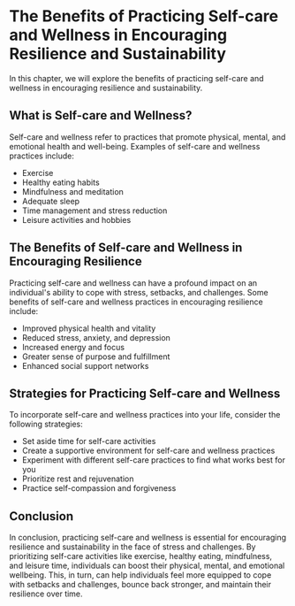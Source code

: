 The Benefits of Practicing Self-care and Wellness in Encouraging Resilience and Sustainability
============================================================================================================================================

In this chapter, we will explore the benefits of practicing self-care and wellness in encouraging resilience and sustainability.

What is Self-care and Wellness?
-------------------------------

Self-care and wellness refer to practices that promote physical, mental, and emotional health and well-being. Examples of self-care and wellness practices include:

* Exercise
* Healthy eating habits
* Mindfulness and meditation
* Adequate sleep
* Time management and stress reduction
* Leisure activities and hobbies

The Benefits of Self-care and Wellness in Encouraging Resilience
----------------------------------------------------------------

Practicing self-care and wellness can have a profound impact on an individual's ability to cope with stress, setbacks, and challenges. Some benefits of self-care and wellness practices in encouraging resilience include:

* Improved physical health and vitality
* Reduced stress, anxiety, and depression
* Increased energy and focus
* Greater sense of purpose and fulfillment
* Enhanced social support networks

Strategies for Practicing Self-care and Wellness
------------------------------------------------

To incorporate self-care and wellness practices into your life, consider the following strategies:

* Set aside time for self-care activities
* Create a supportive environment for self-care and wellness practices
* Experiment with different self-care practices to find what works best for you
* Prioritize rest and rejuvenation
* Practice self-compassion and forgiveness

Conclusion
----------

In conclusion, practicing self-care and wellness is essential for encouraging resilience and sustainability in the face of stress and challenges. By prioritizing self-care activities like exercise, healthy eating, mindfulness, and leisure time, individuals can boost their physical, mental, and emotional wellbeing. This, in turn, can help individuals feel more equipped to cope with setbacks and challenges, bounce back stronger, and maintain their resilience over time.
